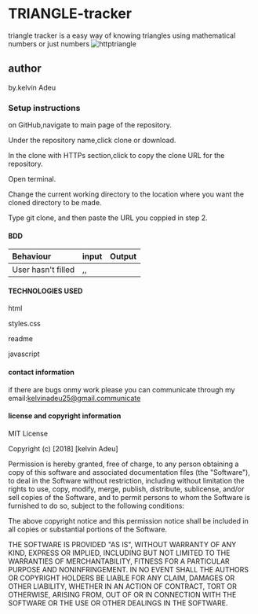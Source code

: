 # TRIANGLE-tracker
triangle tracker is a easy way of knowing triangles using mathematical numbers or just numbers
![httptriangle](https://media1.picsearch.com/is?NOO8B9mjIxt0OqFdQLYF-BRnD6MzK2dLiSu7tt2f6y4&height=208)
## author
by.kelvin Adeu
### Setup instructions
on GitHub,navigate to main page of the repository.

Under the repository name,click clone or download.

In the clone with HTTPs section,click to copy the clone URL for the repository.

Open terminal.

Change the current working directory to the location where you want the cloned directory to be made.

Type git clone, and then paste the URL you coppied in step 2.

#### BDD
| Behaviour | input | Output  |
| :-------- | :---- | :------ |
| User hasn't filled  | ,,  | 
#### TECHNOLOGIES USED

html

styles.css

readme

javascript

#### contact information
if there are bugs onmy work please you can communicate through my email:kelvinadeu25@gmail.communicate

#### license and copyright information

MIT License

Copyright (c) [2018] [kelvin Adeu]

Permission is hereby granted, free of charge, to any person obtaining a copy
of this software and associated documentation files (the "Software"), to deal
in the Software without restriction, including without limitation the rights
to use, copy, modify, merge, publish, distribute, sublicense, and/or sell
copies of the Software, and to permit persons to whom the Software is
furnished to do so, subject to the following conditions:

The above copyright notice and this permission notice shall be included in all
copies or substantial portions of the Software.

THE SOFTWARE IS PROVIDED "AS IS", WITHOUT WARRANTY OF ANY KIND, EXPRESS OR
IMPLIED, INCLUDING BUT NOT LIMITED TO THE WARRANTIES OF MERCHANTABILITY,
FITNESS FOR A PARTICULAR PURPOSE AND NONINFRINGEMENT. IN NO EVENT SHALL THE
AUTHORS OR COPYRIGHT HOLDERS BE LIABLE FOR ANY CLAIM, DAMAGES OR OTHER
LIABILITY, WHETHER IN AN ACTION OF CONTRACT, TORT OR OTHERWISE, ARISING FROM,
OUT OF OR IN CONNECTION WITH THE SOFTWARE OR THE USE OR OTHER DEALINGS IN THE
SOFTWARE.
